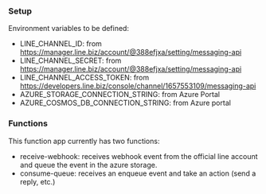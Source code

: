 ### Setup
Environment variables to be defined:
  * LINE_CHANNEL_ID: from https://manager.line.biz/account/@388efjxa/setting/messaging-api
  * LINE_CHANNEL_SECRET: from https://manager.line.biz/account/@388efjxa/setting/messaging-api
  * LINE_CHANNEL_ACCESS_TOKEN: from https://developers.line.biz/console/channel/1657553109/messaging-api
  * AZURE_STORAGE_CONNECTION_STRING: from Azure Portal
  * AZURE_COSMOS_DB_CONNECTION_STRING: from Azure portal


### Functions
This function app currently has two functions:
  * receive-webhook: receives webhook event from the official line account and queue the event in the azure storage.
  * consume-queue: receives an enqueue event and take an action (send a reply, etc.)
